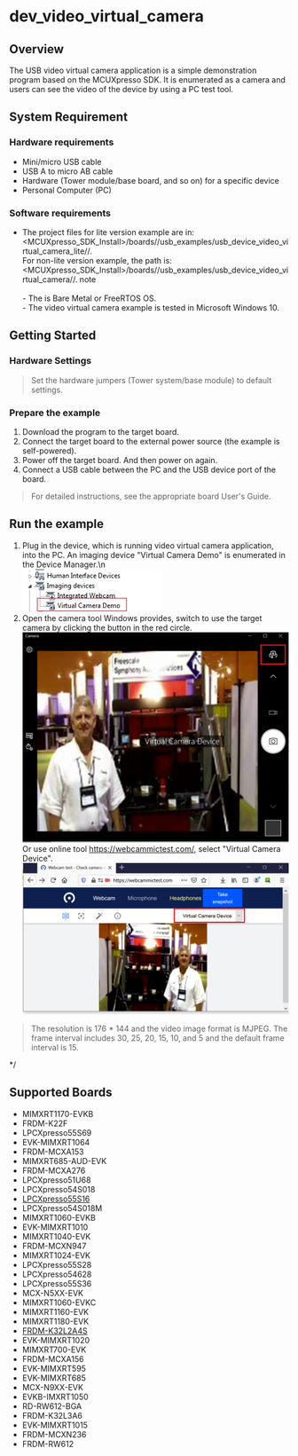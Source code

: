 # dev_video_virtual_camera




## Overview

The USB video virtual camera application is a simple demonstration program based on the MCUXpresso SDK.
It is enumerated as a camera and users can see the video of the device by using a PC test tool.

## System Requirement

### Hardware requirements

- Mini/micro USB cable
- USB A to micro AB cable
- Hardware (Tower module/base board, and so on) for a specific device
- Personal Computer (PC)


### Software requirements

- The project files for lite version example are in:
<br> <MCUXpresso_SDK_Install>/boards/<board>/usb_examples/usb_device_video_virtual_camera_lite/<rtos>/<toolchain>.
<br>  For non-lite version example, the path is:
<br> <MCUXpresso_SDK_Install>/boards/<board>/usb_examples/usb_device_video_virtual_camera/<rtos>/<toolchain>.
note<br>
<br> - The <rtos> is Bare Metal or FreeRTOS OS. 
<br> - The video virtual camera example is tested in Microsoft Windows 10.


## Getting Started

### Hardware Settings

> Set the hardware jumpers (Tower system/base module) to default settings.


### Prepare the example

1.  Download the program to the target board.
2.  Connect the target board to the external power source (the example is self-powered).
3.  Power off the target board. And then power on again.
4.  Connect a USB cable between the PC and the USB device port of the board.

> For detailed instructions, see the appropriate board User's Guide.

## Run the example

1.  Plug in the device, which is running video virtual camera application, into the PC. An imaging device "Virtual Camera Demo" is enumerated in the Device Manager.\n
<br>![The video device is attached](usb_device_video_test_tool_attached.jpg "The video device is attached")
2.  Open the camera tool Windows provides, switch to use the target camera by clicking the button in the red circle.
<br>![Windows camera test tool](usb_device_video_test_tool_windows.jpg "Windows camera test tool")
    Or use online tool https://webcammictest.com/, select "Virtual Camera Device".
<br>![Online camera test tool](usb_device_video_test_tool_web.jpg "Online camera test tool")

> The resolution is 176 * 144 and the video image format is MJPEG. The frame interval includes 30, 25, 20, 15, 10, and 5 and the default frame interval is 15.


*/


## Supported Boards
- MIMXRT1170-EVKB
- FRDM-K22F
- LPCXpresso55S69
- EVK-MIMXRT1064
- FRDM-MCXA153
- MIMXRT685-AUD-EVK
- FRDM-MCXA276
- LPCXpresso51U68
- LPCXpresso54S018
- [LPCXpresso55S16](../../_boards/lpcxpresso55s16/usb_examples/usb_device_video_virtual_camera/example_board_readme.md)
- LPCXpresso54S018M
- MIMXRT1060-EVKB
- EVK-MIMXRT1010
- MIMXRT1040-EVK
- FRDM-MCXN947
- MIMXRT1024-EVK
- LPCXpresso55S28
- LPCXpresso54628
- LPCXpresso55S36
- MCX-N5XX-EVK
- MIMXRT1060-EVKC
- MIMXRT1160-EVK
- MIMXRT1180-EVK
- [FRDM-K32L2A4S](../../_boards/frdmk32l2a4s/usb_examples/usb_device_video_virtual_camera/example_board_readme.md)
- EVK-MIMXRT1020
- MIMXRT700-EVK
- FRDM-MCXA156
- EVK-MIMXRT595
- EVK-MIMXRT685
- MCX-N9XX-EVK
- EVKB-IMXRT1050
- RD-RW612-BGA
- FRDM-K32L3A6
- EVK-MIMXRT1015
- FRDM-MCXN236
- FRDM-RW612
